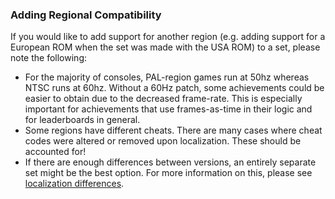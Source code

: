 ### Adding Regional Compatibility

If you would like to add support for another region (e.g. adding support for a European ROM when the set was made with the USA ROM) to a set, please note the following:
* For the majority of consoles, PAL-region games run at 50hz whereas NTSC runs at 60hz. Without a 60Hz patch, some achievements could be easier to obtain due to the decreased frame-rate. This is especially important for achievements that use frames-as-time in their logic and for leaderboards in general.
* Some regions have different cheats. There are many cases where cheat codes were altered or removed upon localization. These should be accounted for!
* If there are enough differences between versions, an entirely separate set might be the best option. For more information on this, please see [localization differences](https://docs.retroachievements.org/Working-with-the-Right-ROM/#localization-differences).
